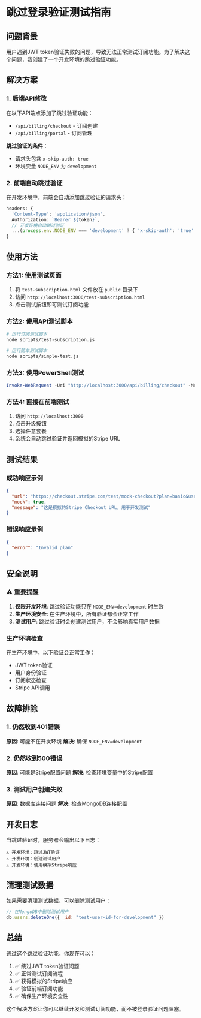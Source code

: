 # 跳过登录验证测试指南

## 问题背景

用户遇到JWT token验证失败的问题，导致无法正常测试订阅功能。为了解决这个问题，我创建了一个开发环境的跳过验证功能。

## 解决方案

### 1. 后端API修改

在以下API端点添加了跳过验证功能：
- `/api/billing/checkout` - 订阅创建
- `/api/billing/portal` - 订阅管理

**跳过验证的条件**：
- 请求头包含 `x-skip-auth: true`
- 环境变量 `NODE_ENV` 为 `development`

### 2. 前端自动跳过验证

在开发环境中，前端会自动添加跳过验证的请求头：
```typescript
headers: {
  'Content-Type': 'application/json',
  Authorization: `Bearer ${token}`,
  // 开发环境自动跳过验证
  ...(process.env.NODE_ENV === 'development' ? { 'x-skip-auth': 'true' } : {}),
}
```

## 使用方法

### 方法1: 使用测试页面

1. 将 `test-subscription.html` 文件放在 `public` 目录下
2. 访问 `http://localhost:3000/test-subscription.html`
3. 点击测试按钮即可测试订阅功能

### 方法2: 使用API测试脚本

```bash
# 运行订阅测试脚本
node scripts/test-subscription.js

# 运行简单测试脚本
node scripts/simple-test.js
```

### 方法3: 使用PowerShell测试

```powershell
Invoke-WebRequest -Uri "http://localhost:3000/api/billing/checkout" -Method POST -Headers @{"Content-Type"="application/json"; "x-skip-auth"="true"} -Body '{"plan":"basic"}' -UseBasicParsing
```

### 方法4: 直接在前端测试

1. 访问 `http://localhost:3000`
2. 点击升级按钮
3. 选择任意套餐
4. 系统会自动跳过验证并返回模拟的Stripe URL

## 测试结果

### 成功响应示例

```json
{
  "url": "https://checkout.stripe.com/test/mock-checkout?plan=basic&user=test-user-id",
  "mock": true,
  "message": "这是模拟的Stripe Checkout URL，用于开发测试"
}
```

### 错误响应示例

```json
{
  "error": "Invalid plan"
}
```

## 安全说明

### ⚠️ 重要提醒

1. **仅限开发环境**: 跳过验证功能只在 `NODE_ENV=development` 时生效
2. **生产环境安全**: 在生产环境中，所有验证都会正常工作
3. **测试用户**: 跳过验证时会创建测试用户，不会影响真实用户数据

### 生产环境检查

在生产环境中，以下验证会正常工作：
- JWT token验证
- 用户身份验证
- 订阅状态检查
- Stripe API调用

## 故障排除

### 1. 仍然收到401错误

**原因**: 可能不在开发环境
**解决**: 确保 `NODE_ENV=development`

### 2. 仍然收到500错误

**原因**: 可能是Stripe配置问题
**解决**: 检查环境变量中的Stripe配置

### 3. 测试用户创建失败

**原因**: 数据库连接问题
**解决**: 检查MongoDB连接配置

## 开发日志

当跳过验证时，服务器会输出以下日志：
```
⚠️ 开发环境：跳过JWT验证
⚠️ 开发环境：创建测试用户
⚠️ 开发环境：使用模拟Stripe响应
```

## 清理测试数据

如果需要清理测试数据，可以删除测试用户：
```javascript
// 在MongoDB中删除测试用户
db.users.deleteOne({ _id: "test-user-id-for-development" })
```

## 总结

通过这个跳过验证功能，你现在可以：
1. ✅ 绕过JWT token验证问题
2. ✅ 正常测试订阅流程
3. ✅ 获得模拟的Stripe响应
4. ✅ 验证前端订阅功能
5. ✅ 确保生产环境安全性

这个解决方案让你可以继续开发和测试订阅功能，而不被登录验证问题阻塞。

